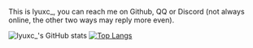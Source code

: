 This is lyuxc_, you can reach me on Github, QQ or Discord (not always online, the other two ways may reply more even).

![lyuxc_'s GitHub stats](https://github-readme-stats.vercel.app/api?username=lyuxc-unknow&show_icons=true&theme=prussian)
[![Top Langs](https://github-readme-stats.vercel.app/api/top-langs/?username=lyuxc-unknow&layout=compact&theme=prussian )](https://github.com/lyuxc-unknow/github-readme-stats)
